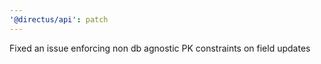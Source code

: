 ```yaml
---
'@directus/api': patch
---
```


Fixed an issue enforcing non db agnostic PK constraints on field updates
